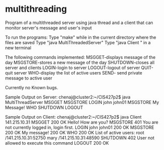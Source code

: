 multithreading
==============

Program of a multithreaded server using java thread and a client that can monitor server's message and user's input

To run the programs:
		Type "make" while in the current directory where the files are saved
		Type "java MultiThreadedServer"
		Type "java Client <IP address>" in a new terminal
		
The following commands implemented:
		MSGGET-displays message of the day
		MSGSTORE-stores a new message of the day
		SHUTDOWN-closes all server and clients
		LOGIN-login to server
		LOGOUT-logout of server
		QUIT-quit server
		WHO-display the list of active users
		SEND- send private message to active user
		
Currently no Known bugs.

Sample Output on Server:
		chenaj@cluster2:~/CIS427p2$ java MultiThreadServer
		MSGGET
		MSGSTORE
		LOGIN john john01
		MSGSTORE
		My Message!
		WHO
		SHUTDOWN
		LOGOUT
		
Sample Output on Client:
		chenaj@cluster2:~/CIS427p2$ java Client 141.215.10.31
		MSGGET
		200 OK
		Hello! How are you?
		MSGSTORE
		401 You are not currently logged in, login first.
		LOGIN john john01
		200 OK
		MSGSTORE
		200 OK
		My message!
		200 OK
		WHO
		200 OK
		List of active users:
		root   /141.215.10.31:52750
		mary   /141.215.10.31:48590
		SHUTDOWN
		402 User not allowed to execute this command
		LOGOUT
		200 OK

